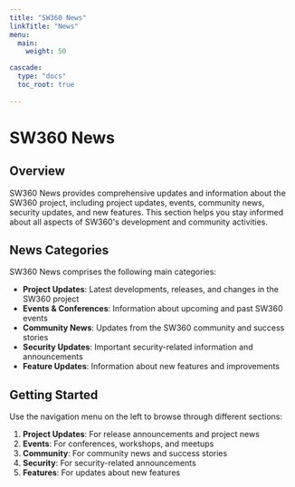 ```yaml
---
title: "SW360 News"
linkTitle: "News"
menu:
  main:
    weight: 50

cascade:
  type: "docs"
  toc_root: true
  
---
```


# SW360 News

## Overview

SW360 News provides comprehensive updates and information about the SW360 project, including project updates, events, community news, security updates, and new features. This section helps you stay informed about all aspects of SW360's development and community activities.

## News Categories

SW360 News comprises the following main categories:

- **Project Updates**: Latest developments, releases, and changes in the SW360 project
- **Events & Conferences**: Information about upcoming and past SW360 events
- **Community News**: Updates from the SW360 community and success stories
- **Security Updates**: Important security-related information and announcements
- **Feature Updates**: Information about new features and improvements

## Getting Started

Use the navigation menu on the left to browse through different sections:

1. **Project Updates**: For release announcements and project news
2. **Events**: For conferences, workshops, and meetups
3. **Community**: For community news and success stories
4. **Security**: For security-related announcements
5. **Features**: For updates about new features 